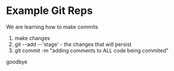 # Example Git Reps

We are learning how to make commits

1. make changes
2. git --add --'stage' - the changes that will persist
3. git commit -m "adding comments to ALL code being commited"

goodbye
